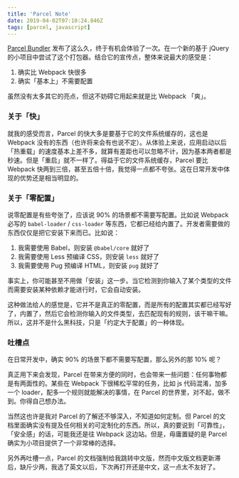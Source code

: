 ```yaml
---
title: 'Parcel Note'
date: 2019-04-02T07:10:24.846Z
tags: [parcel, javascript]
---
```


[Parcel Bundler](https://github.com/parcel-bundler/parcel) 发布了这么久，终于有机会体验了一次。在一个新的基于 jQuery 的小项目中尝试了这个打包器。结合它的宣传点，整体来说最大的感受是：

1. 确实比 Webpack 快很多
2. 确实「基本上」不需要配置

虽然没有太多其它的亮点，但这不妨碍它用起来就是比 Webpack 「爽」。

<!-- more -->

### 关于「快」

就我的感受而言，Parcel 的快大多是要基于它的文件系统缓存的，这也是 Webpack 没有的东西（也许将来会有也说不定）。从体验上来说，应用启动以后「热重载」的速度基本上差不多，就算有差距也可以忽略不计，因为基本两者都是秒速。但是「重启」就不一样了。得益于它的文件系统缓存，Parcel 要比 Webpack 快两到三倍，甚至五倍十倍，我觉得一点都不夸张。这在日常开发中体现的优势还是相当明显的。

### 关于「零配置」

说零配置是有些夸张了，应该说 90% 的场景都不需要写配置。比如说 Webpack 必写的 `babel-loader` / `css-loader` 等东西，它都已经给内置了。开发者需要做的东西仅仅是把它安装下来而已。比如说：

1. 我需要使用 Babel，则安装 `@babel/core` 就好了
2. 我需要使用 Less 预编译 CSS，则安装 `less` 就好了
3. 我需要使用 Pug 预编译 HTML，则安装 `pug` 就好了

事实上，你可能甚至不用做「安装」这一步。当它检测到你输入了某个类型的文件而需要安装某种依赖才能进行时，它会自动安装。

这种做法给人的感觉是，它并不是真正的零配置，而是所有的配置其实都已经写好了，内置了，然后它会检测你输入的文件类型，去匹配现有的规则，该干嘛干嘛。所以，这并不是什么黑科技，只是「约定大于配置」的一种体现。

### 吐槽点

在日常开发中，确实 90% 的场景下都不需要写配置，那么另外的那 10% 呢？

真正用下来会发现，Parcel 在带来方便的同时，也会带来一些问题：任何事物都是有两面性的。某些在 Webpack 下很稀松平常的任务，比如 js 代码混淆，加多一个 loader，配多一个规则就能解决的事情，在 Parcel 的世界里，对不起，做不到。你得自己想办法。

当然这也许是我对 Parcel 的了解还不够深入，不知道如何定制。但 Parcel 的文档里面确实没有提及任何相关的可定制化的东西。所以，真的要说到「可靠性」，「安全感」的话，可能我还是往 Webpack 这边站。但是，毋庸置疑的是 Parcel 确实为小项目提供了一个非常棒的选择。

另外再吐槽一点，Parcel 的文档强制给我跳转中文版，然而中文版文档更新滞后，缺斤少两，我选了英文以后，下次再打开还是中文，这一点太不友好了。
